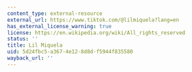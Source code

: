 ```yaml
---
content_type: external-resource
external_url: https://www.tiktok.com/@lilmiquela?lang=en
has_external_license_warning: true
license: https://en.wikipedia.org/wiki/All_rights_reserved
status: ''
title: Lil Miquela
uid: 5d24fbc5-a367-4e12-8d8d-f5944f835580
wayback_url: ''
---
```

